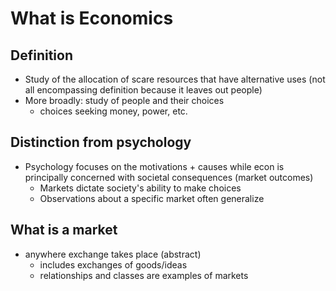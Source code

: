 # What is Economics

## Definition

- Study of the allocation of scare resources that have alternative uses (not all encompassing definition because it leaves out people)
- More broadly: study of people and their choices
  - choices seeking money, power, etc.

## Distinction from psychology

- Psychology focuses on the motivations + causes while econ is principally concerned with societal consequences (market outcomes)
  - Markets dictate society's ability to make choices
  - Observations about a specific market often generalize

## What is a market

- anywhere exchange takes place (abstract)
  - includes exchanges of goods/ideas
  - relationships and classes are examples of markets

